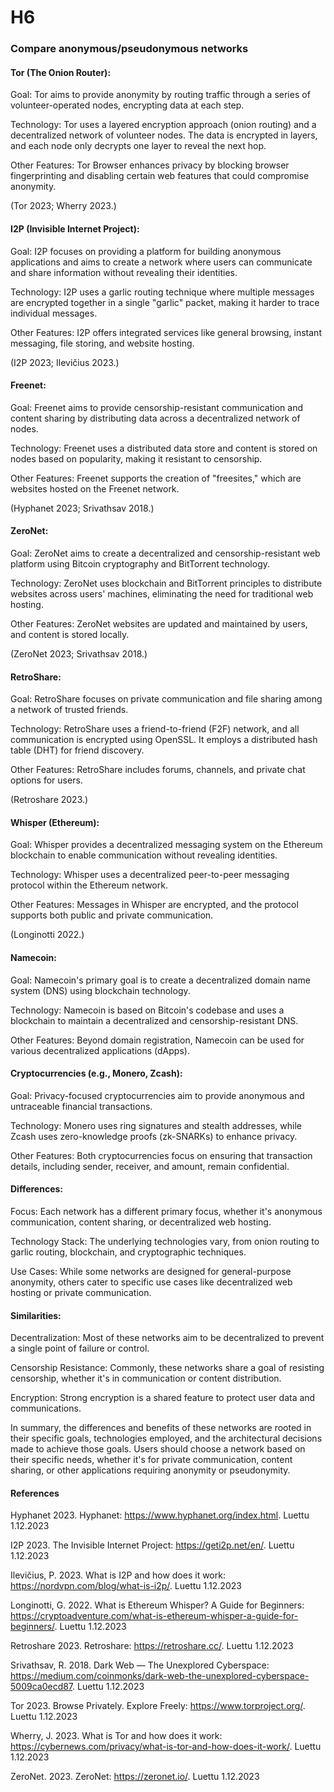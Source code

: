 # H6

### Compare anonymous/pseudonymous networks

#### Tor (The Onion Router):
Goal: Tor aims to provide anonymity by routing traffic through a series of volunteer-operated nodes, encrypting data at each step.

Technology: Tor uses a layered encryption approach (onion routing) and a decentralized network of volunteer nodes. The data is encrypted in layers, and each node only decrypts one layer to reveal the next hop.

Other Features: Tor Browser enhances privacy by blocking browser fingerprinting and disabling certain web features that could compromise anonymity.

(Tor 2023; Wherry 2023.)

#### I2P (Invisible Internet Project):
Goal: I2P focuses on providing a platform for building anonymous applications and aims to create a network where users can communicate and share information without revealing their identities.

Technology: I2P uses a garlic routing technique where multiple messages are encrypted together in a single "garlic" packet, making it harder to trace individual messages.

Other Features: I2P offers integrated services like general browsing, instant messaging, file storing, and website hosting.

(I2P 2023; Ilevičius 2023.)

#### Freenet:
Goal: Freenet aims to provide censorship-resistant communication and content sharing by distributing data across a decentralized network of nodes.

Technology: Freenet uses a distributed data store and content is stored on nodes based on popularity, making it resistant to censorship.

Other Features: Freenet supports the creation of "freesites," which are websites hosted on the Freenet network.

(Hyphanet 2023; Srivathsav 2018.)

#### ZeroNet:
Goal: ZeroNet aims to create a decentralized and censorship-resistant web platform using Bitcoin cryptography and BitTorrent technology.

Technology: ZeroNet uses blockchain and BitTorrent principles to distribute websites across users' machines, eliminating the need for traditional web hosting.

Other Features: ZeroNet websites are updated and maintained by users, and content is stored locally.

(ZeroNet 2023; Srivathsav 2018.)

#### RetroShare:
Goal: RetroShare focuses on private communication and file sharing among a network of trusted friends.

Technology: RetroShare uses a friend-to-friend (F2F) network, and all communication is encrypted using OpenSSL. It employs a distributed hash table (DHT) for friend discovery.

Other Features: RetroShare includes forums, channels, and private chat options for users.

(Retroshare 2023.)

#### Whisper (Ethereum):
Goal: Whisper provides a decentralized messaging system on the Ethereum blockchain to enable communication without revealing identities.

Technology: Whisper uses a decentralized peer-to-peer messaging protocol within the Ethereum network.

Other Features: Messages in Whisper are encrypted, and the protocol supports both public and private communication.

(Longinotti 2022.)

#### Namecoin:
Goal: Namecoin's primary goal is to create a decentralized domain name system (DNS) using blockchain technology.

Technology: Namecoin is based on Bitcoin's codebase and uses a blockchain to maintain a decentralized and censorship-resistant DNS.

Other Features: Beyond domain registration, Namecoin can be used for various decentralized applications (dApps).

#### Cryptocurrencies (e.g., Monero, Zcash):
Goal: Privacy-focused cryptocurrencies aim to provide anonymous and untraceable financial transactions.

Technology: Monero uses ring signatures and stealth addresses, while Zcash uses zero-knowledge proofs (zk-SNARKs) to enhance privacy.

Other Features: Both cryptocurrencies focus on ensuring that transaction details, including sender, receiver, and amount, remain confidential.

#### Differences:

Focus: Each network has a different primary focus, whether it's anonymous communication, content sharing, or decentralized web hosting.

Technology Stack: The underlying technologies vary, from onion routing to garlic routing, blockchain, and cryptographic techniques.

Use Cases: While some networks are designed for general-purpose anonymity, others cater to specific use cases like decentralized web hosting or private communication.

#### Similarities:
Decentralization: Most of these networks aim to be decentralized to prevent a single point of failure or control.

Censorship Resistance: Commonly, these networks share a goal of resisting censorship, whether it's in communication or content distribution.

Encryption: Strong encryption is a shared feature to protect user data and communications.

In summary, the differences and benefits of these networks are rooted in their specific goals, technologies employed, and the architectural decisions made to achieve those goals. Users should choose a network based on their specific needs, whether it's for private communication, content sharing, or other applications requiring anonymity or pseudonymity.

#### References

Hyphanet 2023. Hyphanet: https://www.hyphanet.org/index.html. Luettu 1.12.2023

I2P 2023. The Invisible Internet Project: https://geti2p.net/en/. Luettu 1.12.2023

Ilevičius, P. 2023. What is I2P and how does it work: https://nordvpn.com/blog/what-is-i2p/. Luettu 1.12.2023

Longinotti, G. 2022. What is Ethereum Whisper? A Guide for Beginners: https://cryptoadventure.com/what-is-ethereum-whisper-a-guide-for-beginners/. Luettu 1.12.2023

Retroshare 2023. Retroshare: https://retroshare.cc/. Luettu 1.12.2023

Srivathsav, R. 2018. Dark Web — The Unexplored Cyberspace: https://medium.com/coinmonks/dark-web-the-unexplored-cyberspace-5009ca0ecd87. Luettu 1.12.2023

Tor 2023. Browse Privately. Explore Freely: https://www.torproject.org/. Luettu 1.12.2023

Wherry, J. 2023. What is Tor and how does it work: https://cybernews.com/privacy/what-is-tor-and-how-does-it-work/.  Luettu 1.12.2023

ZeroNet. 2023. ZeroNet: https://zeronet.io/. Luettu 1.12.2023
